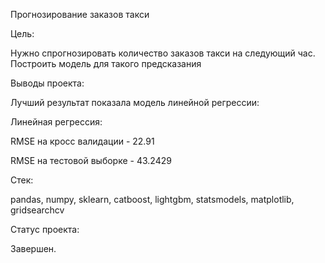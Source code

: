 Прогнозирование заказов такси

Цель:

Нужно спрогнозировать количество заказов такси на следующий час.
Построить модель для такого предсказания

Выводы проекта:

Лучший результат показала модель линейной регрессии:

Линейная регрессия:

RMSE на кросс валидации - 22.91

RMSE на тестовой выборке - 43.2429


Стек:

pandas, numpy, sklearn, catboost, lightgbm, statsmodels, matplotlib, gridsearchcv

Статус проекта:

Завершен.
